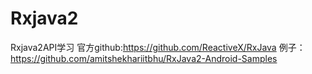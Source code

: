 # Rxjava2
Rxjava2API学习
官方github:https://github.com/ReactiveX/RxJava
例子：https://github.com/amitshekhariitbhu/RxJava2-Android-Samples

